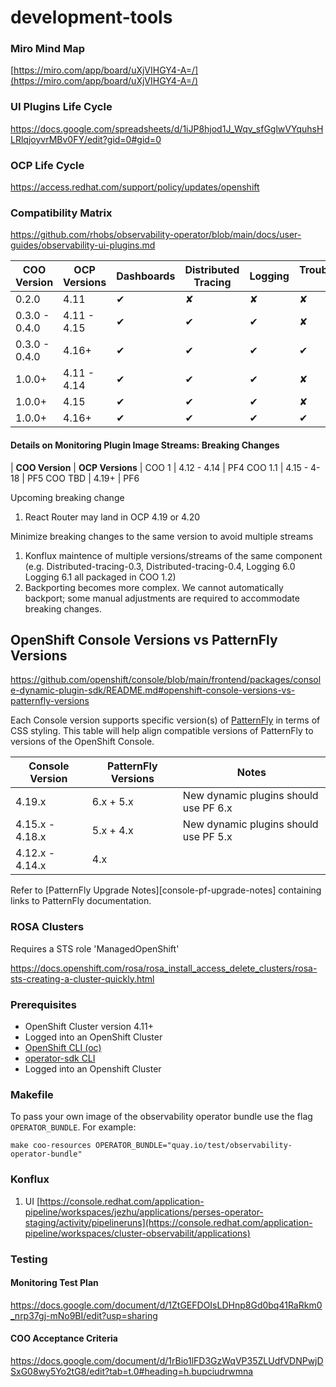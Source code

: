 # development-tools

### Miro Mind Map 
[https://miro.com/app/board/uXjVIHGY4-A=/](https://miro.com/app/board/uXjVIHGY4-A=/)

### UI Plugins Life Cycle 
https://docs.google.com/spreadsheets/d/1iJP8hjod1J_Wqv_sfGglwVYquhsHLRlqjoyvrMBv0FY/edit?gid=0#gid=0

### OCP Life Cycle 
https://access.redhat.com/support/policy/updates/openshift

### Compatibility Matrix 
https://github.com/rhobs/observability-operator/blob/main/docs/user-guides/observability-ui-plugins.md

| __COO Version__ |   __OCP Versions__  | __Dashboards__ | __Distributed Tracing__ | __Logging__ | __Troubleshooting Panel__ | __Monitoring__ |
| --------------- | ------------------- | -------------- | ----------------------- | ----------- | ------------------------- | ---------------|
| 0.2.0           | 4.11                |       ✔        |             ✘           |       ✘     |             ✘             |       ✘       |
| 0.3.0 - 0.4.0   | 4.11 - 4.15         |       ✔        |             ✔           |       ✔     |             ✘             |       ✘       |
| 0.3.0 - 0.4.0   | 4.16+               |       ✔        |             ✔           |       ✔     |             ✔             |       ✘       |
| 1.0.0+          | 4.11 - 4.14         |       ✔        |             ✔           |       ✔     |             ✘             |       ✘       |
| 1.0.0+          | 4.15                |       ✔        |             ✔           |       ✔     |             ✘             |       ✔       |
| 1.0.0+          | 4.16+               |       ✔        |             ✔           |       ✔     |             ✔             |       ✔       |


#### Details on Monitoring Plugin Image Streams: Breaking Changes 
| __COO Version__ |   __OCP Versions__  |
COO 1             | 4.12 - 4.14   | PF4
COO 1.1           | 4.15 - 4-18   | PF5 
COO TBD           | 4.19+         | PF6 

Upcoming breaking change 
1. React Router may land in OCP 4.19 or 4.20

Minimize breaking changes to the same version to avoid multiple streams
1. Konflux maintence of multiple versions/streams of the same component (e.g. Distributed-tracing-0.3, Distributed-tracing-0.4, Logging 6.0 Logging 6.1 all packaged in  COO 1.2)
2. Backporting becomes more complex. We cannot automatically backport; some manual adjustments are required to accommodate breaking changes. 

## OpenShift Console Versions vs PatternFly Versions
https://github.com/openshift/console/blob/main/frontend/packages/console-dynamic-plugin-sdk/README.md#openshift-console-versions-vs-patternfly-versions

Each Console version supports specific version(s) of [PatternFly](https://www.patternfly.org/) in terms
of CSS styling. This table will help align compatible versions of PatternFly to versions of the OpenShift
Console.

| Console Version | PatternFly Versions | Notes                                 |
| --------------- | ------------------- | ------------------------------------- |
| 4.19.x          | 6.x + 5.x           | New dynamic plugins should use PF 6.x |
| 4.15.x - 4.18.x | 5.x + 4.x           | New dynamic plugins should use PF 5.x |
| 4.12.x - 4.14.x | 4.x                 |                                       |

Refer to [PatternFly Upgrade Notes][console-pf-upgrade-notes] containing links to PatternFly documentation.



### ROSA Clusters 
Requires a STS role 
'ManagedOpenShift'

https://docs.openshift.com/rosa/rosa_install_access_delete_clusters/rosa-sts-creating-a-cluster-quickly.html

### Prerequisites 
- OpenShift Cluster version 4.11+ 
- Logged into an OpenShift Cluster 
- [OpenShift CLI (oc)](https://docs.openshift.com/container-platform/4.16/cli_reference/openshift_cli/getting-started-cli.html) 
- [operator-sdk CLI](https://sdk.operatorframework.io/docs/installation/)
- Logged into an Openshift Cluster

### Makefile 
To pass your own image of the observability operator bundle use the flag `OPERATOR_BUNDLE`. For example: 

`make coo-resources OPERATOR_BUNDLE="quay.io/test/observability-operator-bundle"`

### Konflux 
1. UI [https://console.redhat.com/application-pipeline/workspaces/jezhu/applications/perses-operator-staging/activity/pipelineruns](https://console.redhat.com/application-pipeline/workspaces/cluster-observabilit/applications)


### Testing  
#### Monitoring Test Plan 
https://docs.google.com/document/d/1ZtGEFDOIsLDHnp8Gd0bq41RaRkm0_nrp37gj-mNo9BI/edit?usp=sharing

#### COO Acceptance Criteria 
https://docs.google.com/document/d/1rBio1lFD3GzWqVP35ZLUdfVDNPwjDSxG08wy5Yo2tG8/edit?tab=t.0#heading=h.bupciudrwmna
